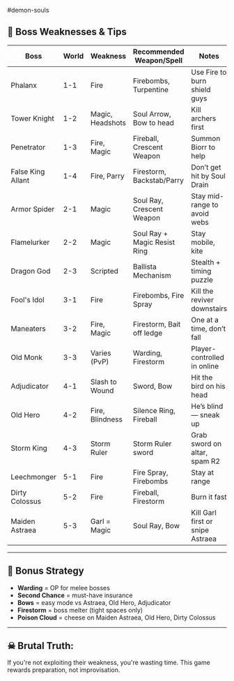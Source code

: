 #demon-souls 
## 🧨 Boss Weaknesses & Tips

| Boss                  | World | Weakness         | Recommended Weapon/Spell     | Notes |
|-----------------------|--------|------------------|-------------------------------|-------|
| Phalanx               | 1-1    | Fire             | Firebombs, Turpentine         | Use Fire to burn shield guys |
| Tower Knight          | 1-2    | Magic, Headshots | Soul Arrow, Bow to head       | Kill archers first |
| Penetrator            | 1-3    | Fire, Magic      | Fireball, Crescent Weapon     | Summon Biorr to help |
| False King Allant     | 1-4    | Fire, Parry      | Firestorm, Backstab/Parry     | Don’t get hit by Soul Drain |
| Armor Spider          | 2-1    | Magic            | Soul Ray, Crescent Weapon     | Stay mid-range to avoid webs |
| Flamelurker           | 2-2    | Magic            | Soul Ray + Magic Resist Ring  | Stay mobile, kite |
| Dragon God            | 2-3    | Scripted         | Ballista Mechanism            | Stealth + timing puzzle |
| Fool's Idol           | 3-1    | Fire             | Firebombs, Fire Spray         | Kill the reviver downstairs |
| Maneaters             | 3-2    | Fire, Magic      | Firestorm, Bait off ledge     | One at a time, don’t fall |
| Old Monk              | 3-3    | Varies (PvP)     | Warding, Firestorm            | Player-controlled in online |
| Adjudicator           | 4-1    | Slash to Wound   | Sword, Bow                    | Hit the bird on his head |
| Old Hero              | 4-2    | Fire, Blindness  | Silence Ring, Fireball        | He’s blind — sneak up |
| Storm King            | 4-3    | Storm Ruler      | Storm Ruler sword             | Grab sword on altar, spam R2 |
| Leechmonger           | 5-1    | Fire             | Fire Spray, Firebombs         | Stay at range |
| Dirty Colossus        | 5-2    | Fire             | Fireball, Firestorm           | Burn it fast |
| Maiden Astraea        | 5-3    | Garl = Magic     | Soul Ray, Bow                 | Kill Garl first or snipe Astraea |

---

## 🧠 Bonus Strategy

- **Warding** = OP for melee bosses
- **Second Chance** = must-have insurance
- **Bows** = easy mode vs Astraea, Old Hero, Adjudicator
- **Firestorm** = boss melter (tight spaces only)
- **Poison Cloud** = cheese on Maiden Astraea, Old Hero, Dirty Colossus

---

## ☠ Brutal Truth:
If you're not exploiting their weakness, you're wasting time. This game rewards preparation, not improvisation.

